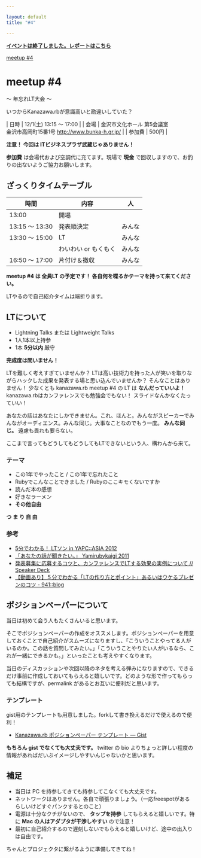 ```yaml
---

layout: default
title: "#4"

---
```


<p>
<a href="./report.html"><strong>イベントは終了しました。レポートはこちら</strong></a></p>

<div class="doorkeeper-widget">
<a href="http://kzrb.doorkeeper.jp/events/2048" class="doorkeeper-registration-widget">meetup
#4</a>

<script src="https://d1dqic1fklzs1z.cloudfront.net/assets/widget.js" type="text/javascript">
</script>
</div>

meetup #4
==========

〜 年忘れLT大会 〜

いつからKanazawa.rbが意識高いと勘違いしていた？


| 日時   | 12/1(土) 13:15 〜 17:00 |
| 会場   | 金沢市文化ホール 第5会議室<br>金沢市高岡町15番1号 <a href="http://www.bunka-h.gr.jp/">http://www.bunka-h.gr.jp/</a> |
| 参加費 | 500円 |


**注意！ 今回は ITビジネスプラザ武蔵じゃありません！**

**参加費** は会場代および空調代に充てます。現場で **現金**
で回収しますので、お釣りの出ないようご協力お願いします。

ざっくりタイムテーブル
----------------------

 |時間            |内容                  |人|
 |----------------|----------------------|--------|
 |13:00           |開場                  ||
 |13:15 〜 13:30  |発表順決定            |みんな|
 |13:30 〜 15:00  |LT                    |みんな|
 |                |わいわい or もくもく  |みんな|
 |16:50 〜 17:00  |片付け＆撤収          |みんな|

**meetup #4 は 全員LT の予定です！
各自何を喋るかテーマを持って来てください。**

LTやるので自己紹介タイムは端折ります。

LTについて
----------

* Lightning Talks または Lightweight Talks
* 1人1本以上持参
* 1本 **5分以内** 厳守

**完成度は問いません！**

LTを難しく考えすぎていませんか？
LTは高い技術力を持った人が笑いを取りながらハックした成果を発表する場と思い込んでいませんか？
そんなことはありません！ 少なくとも kanazawa.rb meetup #4 の LT は
**なんだっていいよ！** kanazawa.rbはカンファレンスでも勉強会でもない！
スライドなんかなくたっていい！

あなたの話はあなたにしかできません。これ、ほんと。みんながスピーカーでみんながオーディエンス。みんな同じ。大事なことなのでもう一度。
**みんな同じ。** 遠慮も畏れも要らない。

ここまで言ってもどうしてもどうしてもLTできないという人、構わんから来て。

### テーマ

* この1年でやったこと / この1年で忘れたこと
* Rubyでこんなことできました / Rubyのここキモくないですか
* 読んだ本の感想
* 好きなラーメン
* **その他自由**

**つ ま り 自 由**

### 参考

* [5分でわかる！ LTソン in YAPC::ASIA 2012](http://ltthon-yapc2012.hachiojipm.org/)
* [「あなたの話が聞きたい。」 Yamirubykaigi 2011](http://www.slideshare.net/YamakoWindish/yamirubykaigi-2011)
* [発表募集に応募するコツと、カンファレンスでLTする効果の実例について // Speaker Deck](https://speakerdeck.com/bash0c7/yapc-ltthon-28)
* [【動画あり】５分でわかる「LTの作り方とポイント」あるいはウケるプレゼンのコツ - 941::blog](http://blog.kushii.net/archives/1775341.html)

ポジションペーパーについて
--------------------------

当日は初めて会う人もたくさんいると思います。

そこでポジションペーパーの作成をオススメします。ポジションペーパーを用意しておくことで自己紹介がスムーズになりますし、「こういうことやってる人がいるのか。この話を質問してみたい。」「こういうことやりたい人がいるなら、これが一緒にできるかも。」といったことも考えやすくなります。

当日のディスカッションや次回以降のネタを考える弾みになりますので、できるだけ事前に作成しておいてもらえると嬉しいです。どのような形で作ってもらっても結構ですが、permalink
があるとお互いに便利だと思います。

### テンプレート

gist用のテンプレートも用意しました。forkして書き換えるだけで使えるので便利！

* [Kanazawa.rb ポジションペーパー テンプレート — Gist](https://gist.github.com/5a523ec3180002229a32)

**もちろん gist でなくても大丈夫です。** twitter の bio
よりちょっと詳しい程度の情報があればだいぶイメージしやすいんじゃないかと思います。

補足
----

* 当日は PC を持参してきても持参してこなくても大丈夫です。
* ネットワークはありません。各自で頑張りましょう。（一応freespotがあるらしいけどすぐパンクするとのこと）
* 電源は十分なクチがないので、 **タップを持参** してもらえると嬉しいです。特に **Mac の人はアダプタが干渉しやすい** ので注意！
* 最初に自己紹介するので遅刻しないでもらえると嬉しいけど、途中の出入りは自由です。

ちゃんとプロジェクタに繋がるように準備してきてね！
